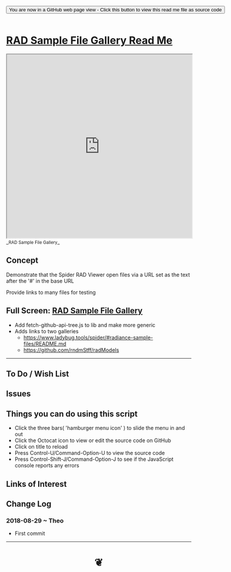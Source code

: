 
<span style=display:none; >[You are now in a GitHub source code view - click this link to view Read Me file as a web page]( https://www.ladybug.tools/spider-rad-viewer/#cookbook/rad-sample-file-gallery/README.md "View file as a web page." ) </span>

<div><input type=button class = "btn btn-secondary btn-sm" onclick=window.location.href="https://www.ladybug.tools/spider-rad-viewer/blob/master/cookbook/rad-sample-file-gallery/README.md"
value="You are now in a GitHub web page view - Click this button to view this read me file as source code" ></div>

<br>

# [RAD Sample File Gallery Read Me]( #cookbook/rad-sample-file-gallery/README.md )


<iframe src=https://www.ladybug.tools/spider-rad-viewer/cookbook/rad-sample-file-gallery/r1/rad-sample-file-gallery.html width=100% height=500px >Iframes are not viewable in GitHub source code views</iframe>
_<small>RAD Sample File Gallery</small>_



## Concept

Demonstrate that the Spider RAD Viewer open files via a URL set as the text after the '#' in the base URL

Provide links to many files for testing

## Full Screen: [RAD Sample File Gallery]( https://www.ladybug.tools/spider-rad-viewer/cookbook/rad-sample-file-gallery/r1/rad-sample-file-gallery.html )

* Add fetch-github-api-tree.js to lib and make more generic
* Adds links to two galleries
	* https://www.ladybug.tools/spider/#radiance-sample-files/README.md
	* https://github.com/rndmStff/radModels


***

## To Do / Wish List


## Issues


## Things you can do using this script

* Click the three bars( 'hamburger menu icon' ) to slide the menu in and out
* Click the Octocat icon to view or edit the source code on GitHub
* Click on title to reload
* Press Control-U/Command-Option-U to view the source code
* Press Control-Shift-J/Command-Option-J to see if the JavaScript console reports any errors


## Links of Interest


## Change Log

### 2018-08-29 ~ Theo

* First commit


***

# <center title="hello!" ><a href=javascript:window.scrollTo(0,0); style=text-decoration:none; > ❦ </a></center>

